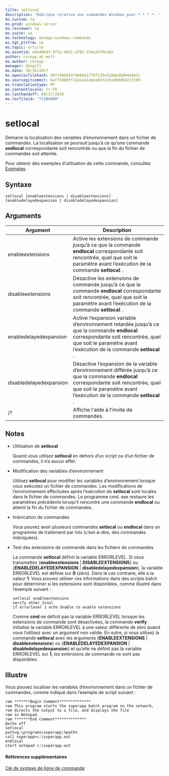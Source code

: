 ```yaml
---
title: setlocal
description: 'Rubrique relative aux commandes Windows pour * * * *- '
ms.custom: na
ms.prod: windows-server
ms.reviewer: na
ms.suite: na
ms.technology: manage-windows-commands
ms.tgt_pltfrm: na
ms.topic: article
ms.assetid: e4e4b6d3-3f1a-4851-a782-25ee2470e16e
author: coreyp-at-msft
ms.author: coreyp
manager: dongill
ms.date: 10/16/2017
ms.openlocfilehash: 997c996854f488bb1776f135e3288e3b094e683c
ms.sourcegitcommit: 6aff3d88ff22ea141a6ea6572a5ad8dd6321f199
ms.translationtype: MT
ms.contentlocale: fr-FR
ms.lasthandoff: 09/27/2019
ms.locfileid: "71384088"
---
```

# <a name="setlocal"></a>setlocal



Démarre la localisation des variables d’environnement dans un fichier de commandes. La localisation se poursuit jusqu’à ce qu’une commande **endlocal** correspondante soit rencontrée ou que la fin du fichier de commandes soit atteinte.

Pour obtenir des exemples d’utilisation de cette commande, consultez [Exemples](#BKMK_examples).

## <a name="syntax"></a>Syntaxe

```
setlocal [enableextensions | disableextensions] [enabledelayedexpansion | disabledelayedexpansion]
```

## <a name="arguments"></a>Arguments

|Argument|Description|
|--------|-----------|
|enableextensions|Active les extensions de commande jusqu’à ce que la commande **endlocal** correspondante soit rencontrée, quel que soit le paramètre avant l’exécution de la commande **setlocal** .|
|disableextensions|Désactive les extensions de commande jusqu’à ce que la commande **endlocal** correspondante soit rencontrée, quel que soit le paramètre avant l’exécution de la commande **setlocal** .|
|enabledelayedexpansion|Active l’expansion variable d’environnement retardée jusqu’à ce que la commande **endlocal** correspondante soit rencontrée, quel que soit le paramètre avant l’exécution de la commande **setlocal** .|
|disabledelayedexpansion|Désactive l’expansion de la variable d’environnement différée jusqu’à ce que la commande **endlocal** correspondante soit rencontrée, quel que soit le paramètre avant l’exécution de la commande **setlocal** .|
|/?|Affiche l'aide à l'invite de commandes.|

## <a name="remarks"></a>Notes

-   Utilisation de **setlocal**

    Quand vous utilisez **setlocal** en dehors d’un script ou d’un fichier de commandes, il n’a aucun effet.
-   Modification des variables d’environnement

    Utilisez **setlocal** pour modifier les variables d’environnement lorsque vous exécutez un fichier de commandes. Les modifications de l’environnement effectuées après l’exécution de **setlocal** sont locales dans le fichier de commandes. Le programme cmd. exe restaure les paramètres précédents lorsqu’il rencontre une commande **endlocal** ou atteint la fin du fichier de commandes.
-   Imbrication de commandes

    Vous pouvez avoir plusieurs commandes **setlocal** ou **endlocal** dans un programme de traitement par lots (c’est-à-dire, des commandes imbriquées).
-   Test des extensions de commande dans les fichiers de commandes

    La commande **setlocal** définit la variable ERRORLEVEL. Si vous transmettez {**enableextensions** | **DISABLEEXTENSIONS**} ou {**ENABLEDELAYEDEXPANSION** | **disabledelayedexpansion**}, la variable ERRORLEVEL est définie sur **0** (zéro). Dans le cas contraire, elle a la valeur **1**. Vous pouvez utiliser ces informations dans des scripts batch pour déterminer si les extensions sont disponibles, comme illustré dans l’exemple suivant :  
    ```
    setlocal enableextensions
    verify other 2>nul
    if errorlevel 1 echo Unable to enable extensions
    ```  
    Comme **cmd** ne définit pas la variable ERRORLEVEL lorsque les extensions de commande sont désactivées, la commande **verify** initialise la variable ERRORLEVEL à une valeur différente de zéro quand vous l’utilisez avec un argument non valide. En outre, si vous utilisez la commande **setlocal** avec les arguments {**ENABLEEXTENSIONS** | **disableextensions**} ou {**ENABLEDELAYEDEXPANSION** | **disabledelayedexpansion**} et qu’elle ne définit pas la variable ERRORLEVEL sur **1**, les extensions de commande ne sont pas disponibles.

## <a name="BKMK_examples"></a>Illustre

Vous pouvez localiser les variables d’environnement dans un fichier de commandes, comme indiqué dans l’exemple de script suivant :
```
rem *******Begin Comment**************
rem This program starts the superapp batch program on the network,
rem directs the output to a file, and displays the file
rem in Notepad.
rem *******End Comment**************
@echo off
setlocal
path=g:\programs\superapp;%path%
call superapp>c:\superapp.out
endlocal
start notepad c:\superapp.out
```

#### <a name="additional-references"></a>Références supplémentaires

[Clé de syntaxe de ligne de commande](command-line-syntax-key.md)
